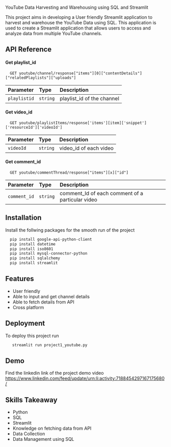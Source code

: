 
YouTube Data Harvesting and Warehousing using SQL and Streamlit


This project aims in developing a User friendly Streamlit application to harvest and warehouse the YouTube Data using SQL.
This application is used to create a Streamlit application that allows users to access and analyze data from multiple YouTube channels.

## API Reference

#### Get playlist_id

```http
  GET youtube/channel/response["items"][0]["contentDetails"]["relatedPlaylists"]["uploads"]
```

| Parameter | Type     | Description                |
| :-------- | :------- | :------------------------- |
| `playlistid` | `string` |playlist_id of the channel  |

#### Get video_id

```http
  GET youtube/playlistItems/response['items'][item]['snippet']['resourceId']['videoId']
```

| Parameter | Type     | Description                       |
| :-------- | :------- | :-------------------------------- |
| `videoId`      | `string` |video_id of each video |


#### Get comment_id

```http
  GET youtube/commentThread/response["items"][x]["id"]
```

| Parameter | Type     | Description                       |
| :-------- | :------- | :-------------------------------- |
| `comment_id`      | `string` |  comment_Id of each comment of a particular video |





## Installation

Install the follwing packages for the smooth run of the project

```bash
  pip install google-api-python-client
  pip install datetime
  pip install iso8601
  pip install mysql-connector-python
  pip install sqlalchemy
  pip install streamlit
```
    
## Features

- User friendly
- Able to input and get channel details
- Able to fetch details from API
- Cross platform


## Deployment

To deploy this project run

```bash
   streamlit run project1_youtube.py

```


## Demo

Find the linkedin link of the project demo video
https://www.linkedin.com/feed/update/urn:li:activity:7188454297167175680/

## Skills Takeaway
- Python
- SQL
- Streamlit
- Knowledge on fetching data from API
- Data Collection
- Data Management using SQL